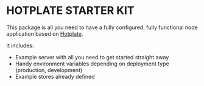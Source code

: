 # HOTPLATE STARTER KIT

This package is all you need to have a fully configured, fully functional node application based on [Hotplate](https://github.com/mercmobily/hotplate).

It includes:

* Example server with all you need to get started straight away
* Handy environment variables depending on deployment type (production, development)
* Example stores already defined
